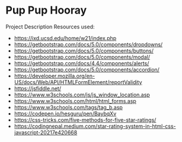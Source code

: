 Pup Pup Hooray
====

Project Description
Resources used: 
- https://ixd.ucsd.edu/home/w21/index.php
- https://getbootstrap.com/docs/5.0/components/dropdowns/
- https://getbootstrap.com/docs/5.0/components/buttons/
- https://getbootstrap.com/docs/5.0/components/modal/
- https://getbootstrap.com/docs/4.4/components/alerts/
- https://getbootstrap.com/docs/5.0/components/accordion/
- https://developer.mozilla.org/en-US/docs/Web/API/HTMLFormElement/reportValidity
- https://jsfiddle.net/
- https://www.w3schools.com/js/js_window_location.asp
- https://www.w3schools.com/html/html_forms.asp
- https://www.w3schools.com/tags/tag_b.asp
- https://codepen.io/hesguru/pen/BaybqXv
- https://css-tricks.com/five-methods-for-five-star-ratings/
- https://codingnepal.medium.com/star-rating-system-in-html-css-javascript-20217e420668

